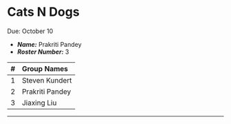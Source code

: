 Cats N Dogs
==============================
Due: October 10

- ***Name:*** Prakriti Pandey
- ***Roster Number:*** 3

|   #   |Group Names |
|:----:|:------------------|
|    1 |  Steven Kundert    |
|    2 |     Prakriti Pandey |
|    3 |            Jiaxing Liu   |

----

